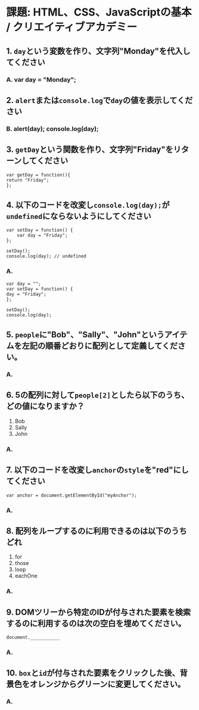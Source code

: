 # 課題: HTML、CSS、JavaScriptの基本 / クリエイティブアカデミー

## 1. `day`という変数を作り、文字列"Monday"を代入してください

### A. var day = "Monday";

## 2. `alert`または`console.log`で`day`の値を表示してください

### B. alert(day); console.log(day);


## 3. `getDay`という関数を作り、文字列"Friday"をリターンしてください

	var getDay = function(){
    return "Friday";
	};

## 4. 以下のコードを改変し`console.log(day);`が`undefined`にならないようにしてください

	var setDay = function() { 
		var day = "Friday"; 
	}; 

	setDay(); 
	console.log(day); // undefined

### A.

	var day = "";
	var setDay = function() { 
    day = "Friday"; 
	}; 

	setDay(); 
	console.log(day);


## 5. `people`に"Bob"、"Sally"、"John"というアイテムを左記の順番どおりに配列として定義してください。

### A.


## 6. 5の配列に対して`people[2]`としたら以下のうち、どの値になりますか？

1. Bob
2. Sally
3. John

### A.


## 7. 以下のコードを改変し`anchor`の`style`を"red"にしてください

	var anchor = document.getElementById("myAnchor");

### A.


## 8. 配列をループするのに利用できるのは以下のうちどれ

1. for
2. those
3. loop
4. eachOne

### A. 


## 9. DOMツリーから特定のIDが付与された要素を検索するのに利用するのは次の空白を埋めてください。

	document.___________

### A.


## 10. `box`と`id`が付与された要素をクリックした後、背景色をオレンジからグリーンに変更してください。

### A.

